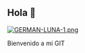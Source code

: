## Hola 👋

[![GERMAN-LUNA-1.png](https://i.postimg.cc/bJCxQXJ2/GERMAN-LUNA-1.png)](https://postimg.cc/XG5Bbz9V)

Bienvenido a mi GIT
###

